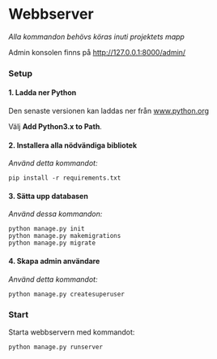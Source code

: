 # Webbserver

*Alla kommandon behövs köras inuti projektets mapp*

Admin konsolen finns på http://127.0.0.1:8000/admin/


### Setup

#### 1. Ladda ner Python

Den senaste versionen kan laddas ner från <a href="https://www.python.org/downloads/">www.python.org</a>

Välj **Add Python3.x to Path**.


#### 2. Installera alla nödvändiga bibliotek

*Använd detta kommandot:*
```
pip install -r requirements.txt
```


#### 3. Sätta upp databasen

*Använd dessa kommandon:*
```
python manage.py init
python manage.py makemigrations
python manage.py migrate
```


#### 4. Skapa admin användare

*Använd detta kommandot:*
```
python manage.py createsuperuser
```

### Start

Starta webbservern med kommandot:
```
python manage.py runserver
```









